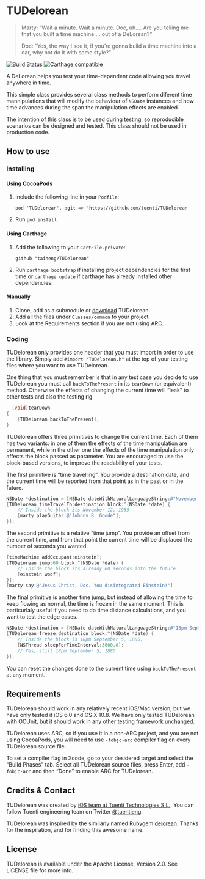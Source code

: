 # TUDelorean

> Marty:  “Wait a minute. Wait a minute. Doc, uh.…  Are you telling me that you built a time machine.… out of a DeLorean?”
>
> Doc:  “Yes, the way I see it, if you’re gonna build a time machine into a car, why not do it with some style?”

[![Build Status](https://travis-ci.org/vcorugedo/TUDelorean.svg?branch=master)](https://travis-ci.org/vcorugedo/TUDelorean)
[![Carthage compatible](https://img.shields.io/badge/Carthage-compatible-4BC51D.svg?style=flat)](https://github.com/Carthage/Carthage)

A DeLorean helps you test your time-dependent code allowing you travel anywhere
in time.

This simple class provides several class methods to perform diferent time
mannipulations that will modify the behaviour of `NSDate` instances
and how time advances during the span the manipulation effects are enabled.

The intention of this class is to be used during testing, so reproducible
scenarios can be designed and tested. This class should not be used in
production code.

## How to use

### Installing

#### Using CocoaPods

1. Include the following line in your `Podfile`:
   ```
   pod 'TUDelorean', :git => 'https://github.com/tuenti/TUDelorean'
   ```
2. Run `pod install`

#### Using Carthage

1. Add the following to your `CartFile.private`:
   ```
   github "taiheng/TUDelorean"
   ```
2. Run `carthage bootstrap` if installing project dependencies for the first time or `carthage update` if carthage has already installed other dependencies.

#### Manually

1. Clone, add as a submodule or [download](https://github.com/tuenti/TUDelorean/zipball/master) TUDelorean.
2. Add all the files under `Classes/common` to your project.
3. Look at the Requirements section if you are not using ARC.

### Coding

TUDelorean only provides one header that you must import in order to use the
library. Simply add `#import "TUDelorean.h"` at the top of your testing files
where you want to use TUDelorean.

One thing that you must remember is that in any test case you decide to use
TUDelorean you must call `backToThePresent` in its `tearDown` (or equivalent)
method. Otherwise the effects of changing the current time will “leak” to other
tests and also the testing rig.

``` objective-c
- (void)tearDown
{
    [TUDelorean backToThePresent];
}
```

TUDelorean offers three primitives to change the current time. Each of them has
two variants: in one of them the effects of the time manipulation are permanent,
while in the other one the effects of the time manipulation only affects the
block passed as parameter. You are encouraged to use the block-based versions,
to improve the readability of your tests.

The first primitive is “time travelling”. You provide a destination date, and
the current time will be reported from that point as in the past or in the
future.

``` objective-c
NSDate *destination = [NSDate dateWithNaturalLanguageString:@"November 12, 1955"];
[TUDelorean timeTravelTo:destination block:^(NSDate *date) {
    // Inside the block its November 12, 1955
    [marty playGuitar:@"Johnny B. Goode"];
}];
```

The second primitive is a relative “time jump”. You provide an offset from the
current time, and from that point the current time will be displaced the number
of seconds you wanted.

``` objective-c
[timeMachine addOccupant:einstein];
[TUDelorean jump:60 block:^(NSDate *date) {
    // Inside the block its already 60 seconds into the future
    [einstein woof];
}];
[marty say:@"Jesus Christ, Doc. You disintegrated Einstein!"]
```

The final primitive is another time jump, but instead of allowing the time to
keep flowing as normal, the time is frozen in the same moment. This is
particurlaly useful if you need to do time distance calculations, and you want
to test the edge cases.

``` objective-c
NSDate *destination = [NSDate dateWithNaturalLanguageString:@"18pm September 5, 1885"];
[TUDelorean freeze:destination block:^(NSDate *date) {
    // Inside the block is 18pm September 5, 1885.
    [NSThread sleepForTimeInterval:3600.0];
    // Yes, still 18pm September 5, 1885.
}];
```

You can reset the changes done to the current time using `backToThePresent` at
any moment.

## Requirements

TUDelorean should work in any relatively recent iOS/Mac version, but we have
only tested it iOS 6.0 and OS X 10.8. We have only tested TUDelorean with
OCUnit, but it should work in any other testing framework unchanged.

TUDelorean uses ARC, so if you use it in a non-ARC project, and you are not
using CocoaPods, you will need to use `-fobjc-arc` compiler flag on every
TUDelorean source file.

To set a compiler flag in Xcode, go to your desidered target and select the
“Build Phases” tab. Select all TUDelorean source files, press Enter,
add `-fobjc-arc` and then “Done” to enable ARC for TUDelorean.

## Credits & Contact

TUDelorean was created by [iOS team at Tuenti Technologies S.L.](http://github.com/tuenti).
You can follow Tuenti engineering team on Twitter [@tuentieng](http://twitter.com/tuentieng).

TUDelorean was inspired by the similarly named Rubygem [delorean](https://github.com/bebanjo/delorean).
Thanks for the inspiration, and for finding this awesome name.

## License

TUDelorean is available under the Apache License, Version 2.0. See LICENSE file
for more info.
